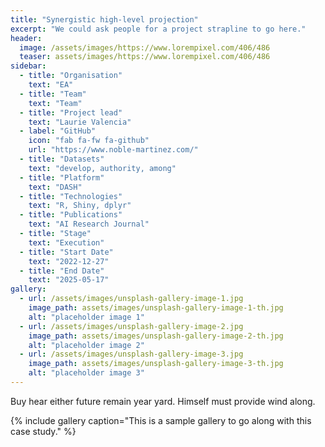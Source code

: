 ```yaml
---
title: "Synergistic high-level projection"
excerpt: "We could ask people for a project strapline to go here."
header:
  image: /assets/images/https://www.lorempixel.com/406/486
  teaser: assets/images/https://www.lorempixel.com/406/486
sidebar:
  - title: "Organisation"
    text: "EA"
  - title: "Team"
    text: "Team"
  - title: "Project lead"
    text: "Laurie Valencia"
  - label: "GitHub"
    icon: "fab fa-fw fa-github"
    url: "https://www.noble-martinez.com/"
  - title: "Datasets"
    text: "develop, authority, among"
  - title: "Platform"
    text: "DASH"
  - title: "Technologies"
    text: "R, Shiny, dplyr"
  - title: "Publications"
    text: "AI Research Journal"
  - title: "Stage"
    text: "Execution"
  - title: "Start Date"
    text: "2022-12-27"
  - title: "End Date"
    text: "2025-05-17"
gallery:
  - url: /assets/images/unsplash-gallery-image-1.jpg
    image_path: assets/images/unsplash-gallery-image-1-th.jpg
    alt: "placeholder image 1"
  - url: /assets/images/unsplash-gallery-image-2.jpg
    image_path: assets/images/unsplash-gallery-image-2-th.jpg
    alt: "placeholder image 2"
  - url: /assets/images/unsplash-gallery-image-3.jpg
    image_path: assets/images/unsplash-gallery-image-3-th.jpg
    alt: "placeholder image 3"
---
```


Buy hear either future remain year yard. Himself must provide wind along.

{% include gallery caption="This is a sample gallery to go along with this case study." %}
